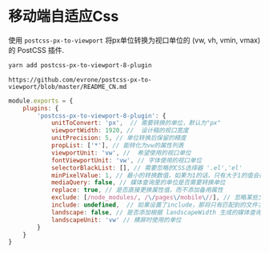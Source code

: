 # 移动端自适应Css

使用 `postcss-px-to-viewport` 将px单位转换为视口单位的 (vw, vh, vmin, vmax) 的 PostCSS 插件.

```bash
yarn add postcss-px-to-viewport-8-plugin
```

`https://github.com/evrone/postcss-px-to-viewport/blob/master/README_CN.md`

```js
module.exports = {
    plugins: {
        'postcss-px-to-viewport-8-plugin': {
            unitToConvert: 'px',  // 需要转换的单位，默认为"px"
            viewportWidth: 1920, //  设计稿的视口宽度
            unitPrecision: 5, // 单位转换后保留的精度
            propList: ['*'], // 能转化为vw的属性列表
            viewportUnit: 'vw', //  希望使用的视口单位
            fontViewportUnit: 'vw', // 字体使用的视口单位
            selectorBlackList: [], // 需要忽略的CSS选择器 '.el','el'
            minPixelValue: 1, // 最小的转换数值，如果为1的话，只有大于1的值会被转换
            mediaQuery: false, // 媒体查询里的单位是否需要转换单位
            replace: true, // 是否直接更换属性值，而不添加备用属性
            exclude: [/node_modules/, /\/pages\/mobile\//], // 忽略某些文件夹下的文件或特定文件
            include: undefined,  // 如果设置了include，那将只有匹配到的文件才会被转换，例如只转换 'src/mobile' 下的文件 (include: /\/src\/mobile\//)
            landscape: false, // 是否添加根据 landscapeWidth 生成的媒体查询条件 @media (orientation: landscape)
            landscapeUnit: 'vw' // 横屏时使用的单位
        }
    }
}
```